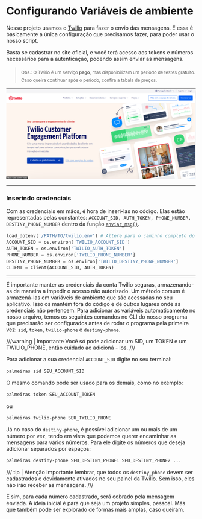 # Configurando Variáveis de ambiente

Nesse projeto usamos o [Twilio](https://www.twilio.com/pt-br) para fazer o envio das mensagens.
E essa é basicamente a única configuração que precisamos fazer, para poder usar o nosso script.

Basta se cadastrar no site oficial, e você terá acesso aos tokens e números necessários para a autenticação, podendo assim enviar as mensagens.

><sub> Obs.: O Twilio é um serviço **pago**, mas disponibilizam um período de testes gratuito. Caso queira continuar após o período, confira a tabala de preços.</sub> 

![Imagem Twilio](../assets/imagen_twilio.png)

---

### **Inserindo credenciais**

Com as credenciais em mãos, é hora de inseri-las no código. Elas estão representadas pelas constantes: `ACCOUNT_SID, AUTH_TOKEN, PHONE_NUMBER, DESTINY_PHONE_NUMBER` dentro da função [`enviar_msg()`](../API/functions.md).

```python title="app/functions.py"
load_dotenv('/PATH/TO/twilio.env') # Altere para o caminho completo do seu arquivo twilio.env
ACCOUNT_SID = os.environ['TWILIO_ACCOUNT_SID']
AUTH_TOKEN = os.environ['TWILIO_AUTH_TOKEN']
PHONE_NUMBER = os.environ['TWILIO_PHONE_NUMBER']
DESTINY_PHONE_NUMBER = os.environ['TWILIO_DESTINY_PHONE_NUMBER']
CLIENT = Client(ACCOUNT_SID, AUTH_TOKEN)
```

---

É importante manter as credenciais da conta Twilio seguras, armazenando-as de maneira a impedir o acesso não autorizado. Um método comum é armazená-las em variáveis de ambiente que são acessadas no seu aplicativo. Isso os mantém fora do código e de outros lugares onde as credenciais não pertencem.
Para adicionar as variáveis automaticamente no nosso arquivo, temos os seguintes comandos no CLI do nosso programa que precisarão ser configurados antes de rodar o programa pela primeira vez: ```sid```,  ```token```, ```twilio-phone``` e ```destiny-phone```.

///warning | Importante
Você só pode adicionar um SID, um TOKEN e um TWILIO_PHONE, então cuidado ao adicioná - los.
///

Para adicionar a sua credencial `ACCOUNT_SID` digite no seu terminal:

```bash
palmeiras sid SEU_ACCOUNT_SID
```
O mesmo comando pode ser usado para os demais, como no exemplo:

```bash
palmeiras token SEU_ACCOUNT_TOKEN
```
ou
```bash
palmeiras twilio-phone SEU_TWILIO_PHONE
```

Já no caso do `destiny-phone`, é possível adicionar um ou mais de um número por vez, tendo em vista que podemos querer encaminhar as mensagens para vários números. Para ele digite os números que deseja adicionar separados por espaços:

```bash
palmeiras destiny-phone SEU_DESTINY_PHONE1 SEU_DESTINY_PHONE2 ...
```

/// tip | Atenção
Importante lembrar, que todos os `destiny_phone` devem ser cadastrados e devidamente ativados no seu painel da Twilio. Sem isso, eles não irão receber as mensagens.
/// 

E sim, para cada número cadastrado, será cobrado pela mensagem enviada. A ideia inicial é para que seja um projeto simples, pessoal. Más que também pode ser explorado de formas mais amplas, caso queiram.

